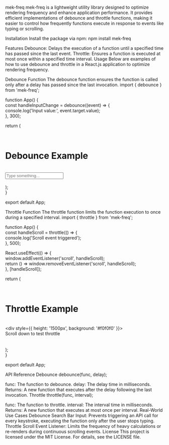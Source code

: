 mek-freq
mek-freq is a lightweight utility library designed to optimize rendering frequency and enhance application performance. It provides efficient implementations of debounce and throttle functions, making it easier to control how frequently functions execute in response to events like typing or scrolling.

Installation
Install the package via npm:
npm install mek-freq  

Features
Debounce: Delays the execution of a function until a specified time has passed since the last event.
Throttle: Ensures a function is executed at most once within a specified time interval.
Usage
Below are examples of how to use debounce and throttle in a React.js application to optimize rendering frequency.

Debounce Function
The debounce function ensures the function is called only after a delay has passed since the last invocation.
import { debounce } from 'mek-freq';  

function App() {  
  const handleInputChange = debounce((event) => {  
    console.log('Input value:', event.target.value);  
  }, 300);  

  return (  
    <div>  
      <h1>Debounce Example</h1>  
      <input  
        type="text"  
        placeholder="Type something..."  
        onChange={handleInputChange}  
      />  
    </div>  
  );  
}  

export default App;  

Throttle Function
The throttle function limits the function execution to once during a specified interval.
import { throttle } from 'mek-freq';  

function App() {  
  const handleScroll = throttle(() => {  
    console.log('Scroll event triggered');  
  }, 500);  

  React.useEffect(() => {  
    window.addEventListener('scroll', handleScroll);  
    return () => window.removeEventListener('scroll', handleScroll);  
  }, [handleScroll]);  

  return (  
    <div>  
      <h1>Throttle Example</h1>  
      <div style={{ height: '1500px', background: '#f0f0f0' }}>  
        Scroll down to test throttle  
      </div>  
    </div>  
  );  
}  

export default App;  
  
API Reference
Debounce
debounce(func, delay);  
  
func: The function to debounce.
delay: The delay time in milliseconds.
Returns: A new function that executes after the delay following the last invocation.
Throttle
throttle(func, interval);  
  
func: The function to throttle.
interval: The interval time in milliseconds.
Returns: A new function that executes at most once per interval.
Real-World Use Cases
Debounce
Search Bar Input: Prevents triggering an API call for every keystroke, executing the function only after the user stops typing.
Throttle
Scroll Event Listener: Limits the frequency of heavy calculations or re-renders during continuous scrolling events.
License
This project is licensed under the MIT License. For details, see the LICENSE file.


